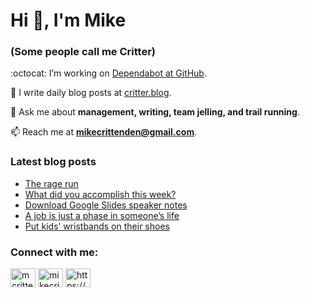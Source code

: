 # Hi 👋, I'm Mike
### (Some people call me Critter)

:octocat: I’m working on [Dependabot at GitHub](https://github.com/features/security).

📝 I write daily blog posts at [critter.blog](https://critter.blog).

💬 Ask me about **management, writing, team jelling, and trail running**.

📫 Reach me at **mikecrittenden@gmail.com**.

### Latest blog posts
<!-- BLOG-POST-LIST:START -->
- [The rage run](https://critter.blog/2023/11/09/the-rage-run/)
- [What did you accomplish this week?](https://critter.blog/2023/11/08/what-did-you-accomplish-this-week/)
- [Download Google Slides speaker notes](https://critter.blog/2023/11/07/download-google-slides-speaker-notes/)
- [A job is just a phase in someone’s life](https://critter.blog/2023/11/06/a-job-is-just-a-phase-in-someones-life/)
- [Put kids’ wristbands on their shoes](https://critter.blog/2023/11/04/put-kids-wristbands-on-their-shoes/)
<!-- BLOG-POST-LIST:END -->

<h3 align="left">Connect with me:</h3>
<p align="left">
<a href="https://twitter.com/mcrittenden" target="blank"><img align="center" src="https://raw.githubusercontent.com/rahuldkjain/github-profile-readme-generator/master/src/images/icons/Social/twitter.svg" alt="mcrittenden" height="30" width="40" /></a>
<a href="https://linkedin.com/in/mikecrittenden" target="blank"><img align="center" src="https://raw.githubusercontent.com/rahuldkjain/github-profile-readme-generator/master/src/images/icons/Social/linked-in-alt.svg" alt="mikecrittenden" height="30" width="40" /></a>
<a href="https://critter.blog/feed/" target="blank"><img align="center" src="https://raw.githubusercontent.com/rahuldkjain/github-profile-readme-generator/master/src/images/icons/Social/rss.svg" alt="https://critter.blog/feed/" height="30" width="40" /></a>
</p>
